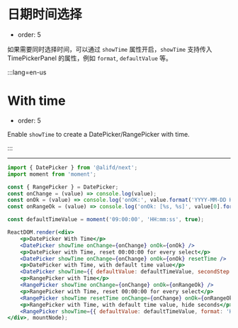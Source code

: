 # 日期时间选择

- order: 5

如果需要同时选择时间，可以通过 `showTime` 属性开启，`showTime` 支持传入 TimePickerPanel 的属性，例如 `format`, `defaultValue` 等。

:::lang=en-us
# With time

- order: 5

Enable `showTime` to create a DatePicker/RangePicker with time.

:::

---

````jsx
import { DatePicker } from '@alifd/next';
import moment from 'moment';

const { RangePicker } = DatePicker;
const onChange = (value) => console.log(value);
const onOk = (value) => console.log('onOK:', value.format('YYYY-MM-DD HH:mm:ss'));
const onRangeOk = (value) => console.log('onOk: [%s, %s]', value[0].format('YYYY-MM-DD HH:mm:ss'), value[1].format('YYYY-MM-DD HH:mm:ss'));

const defaultTimeValue = moment('09:00:00', 'HH:mm:ss', true);

ReactDOM.render(<div>
    <p>DatePicker With Time</p>
    <DatePicker showTime onChange={onChange} onOk={onOk} />
    <p>DatePicker with Time, reset 00:00:00 for every select</p>
    <DatePicker showTime onChange={onChange} onOk={onOk} resetTime />
    <p>DatePicker with Time, with default time value</p>
    <DatePicker showTime={{ defaultValue: defaultTimeValue, secondStep: 10 }} onChange={onChange} onOk={onOk} />
    <p>RangePicker with Time</p>
    <RangePicker showTime onChange={onChange} onOk={onRangeOk} />
    <p>RangePicker with Time, reset 00:00:00 for every select</p>
    <RangePicker showTime resetTime onChange={onChange} onOk={onRangeOk} />
    <p>RangePicker with Time, with default time value, hide seconds</p>
    <RangePicker showTime={{ defaultValue: defaultTimeValue, format: 'HH:mm', minuteStep: 15 }} onChange={onChange} onOk={onRangeOk} />
</div>, mountNode);
````
